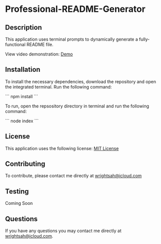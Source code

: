 # Professional-README-Generator

## Description

This application uses terminal prompts to dynamically generate a fully-functional README file. 

View video demonstration: [Demo](assets/readme-demo.mov)

## Installation

To install the necessary dependencies, download the repository and open the integrated terminal. Run the following command: 

\`\`\`
npm install
\`\`\`

To run, open the repsository directory in terminal and run the following command: 

\`\`\`
node index
\`\`\`

## License

This application uses the following license: [MIT License](LICENSE)

## Contributing

To contribute, please contact me directly at wrightsah@icloud.com

## Testing

Coming Soon

## Questions

If you have any questions you may contact me directly at wrightsah@icloud.com.
